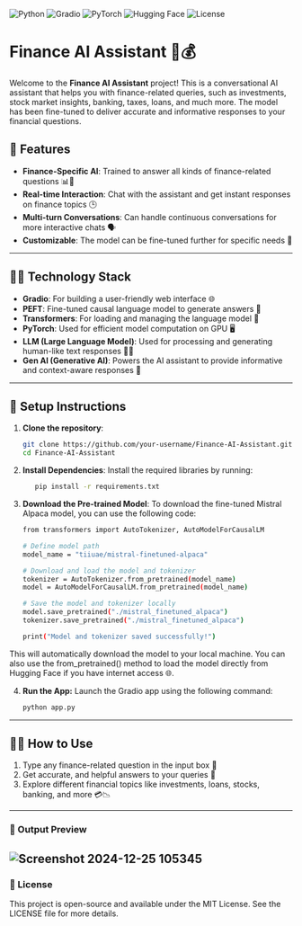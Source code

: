 ![Python](https://img.shields.io/badge/Python-3.8%2B-blue?logo=python&logoColor=white)
![Gradio](https://img.shields.io/badge/Gradio-3.x-orange?logo=gradio&logoColor=white)
![PyTorch](https://img.shields.io/badge/PyTorch-1.9%2B-red?logo=pytorch&logoColor=white)
![Hugging Face](https://img.shields.io/badge/Hugging%20Face-Transformers-orange?logo=huggingface&logoColor=white)
![License](https://img.shields.io/badge/License-MIT-yellow?logo=opensourceinitiative&logoColor=white)

# Finance AI Assistant 🤖💰

Welcome to the **Finance AI Assistant** project! This is a conversational AI assistant that helps you with finance-related queries, such as investments, stock market insights, banking, taxes, loans, and much more. The model has been fine-tuned to deliver accurate and informative responses to your financial questions.

## 🚀 Features
- **Finance-Specific AI**: Trained to answer all kinds of finance-related questions 📊💸
- **Real-time Interaction**: Chat with the assistant and get instant responses on finance topics 🕒
- **Multi-turn Conversations**: Can handle continuous conversations for more interactive chats 🗣️
- **Customizable**: The model can be fine-tuned further for specific needs 🎯
  
---

## 🧑‍💻 Technology Stack
- **Gradio**: For building a user-friendly web interface 🌐
- **PEFT**: Fine-tuned causal language model to generate answers 🤖
- **Transformers**: For loading and managing the language model 🔄
- **PyTorch**: Used for efficient model computation on GPU 🖥️
- **LLM (Large Language Model)**: Used for processing and generating human-like text responses 🤖🧠
- **Gen AI (Generative AI)**: Powers the AI assistant to provide informative and context-aware responses 🌱
  
---

## 🔧 Setup Instructions
1. **Clone the repository**:
   ```bash
   git clone https://github.com/your-username/Finance-AI-Assistant.git
   cd Finance-AI-Assistant
   
2. **Install Dependencies**: Install the required libraries by running:
   ```bash
      pip install -r requirements.txt

3. **Download the Pre-trained Model**: To download the fine-tuned Mistral Alpaca model, you can use the following code:
   ```bash
   from transformers import AutoTokenizer, AutoModelForCausalLM

   # Define model path
   model_name = "tiiuae/mistral-finetuned-alpaca"

   # Download and load the model and tokenizer
   tokenizer = AutoTokenizer.from_pretrained(model_name)
   model = AutoModelForCausalLM.from_pretrained(model_name)

   # Save the model and tokenizer locally
   model.save_pretrained("./mistral_finetuned_alpaca")
   tokenizer.save_pretrained("./mistral_finetuned_alpaca")

   print("Model and tokenizer saved successfully!")

This will automatically download the model to your local machine. You can also use the from_pretrained() method to load the model directly from Hugging Face if you have internet access 🌐.

4. **Run the App:** Launch the Gradio app using the following command:

   ```bash
   python app.py
---

## 🧑‍🎓 How to Use
1. Type any finance-related question in the input box 💬
2. Get accurate, and helpful answers to your queries 🎯
3. Explore different financial topics like investments, loans, stocks, banking, and more 💳📉

---

### 📸 Output Preview
![Screenshot 2024-12-25 105345](https://github.com/user-attachments/assets/a8944000-d4b4-4bf6-8414-b88df190c79b)
---
### 📜 License
This project is open-source and available under the MIT License. See the LICENSE file for more details.








